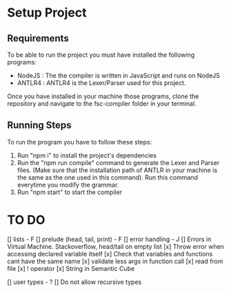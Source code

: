 # Setup Project

## Requirements

To be able to run the project you must have installed the following programs:

- NodeJS : The the compiler is written in JavaScript and runs on NodeJS
- ANTLR4 : ANTLR4 is the Lexer/Parser used for this project.

Once you have installed in your machine those programs, clone the repository and navigate to the fsc-compiler folder in your terminal.

## Running Steps

To run the program you have to follow these steps:

1. Run "npm i" to install the project's dependencies
2. Run the "npm run compile" command to generate the Lexer and Parser files. (Make sure that the installation path of ANTLR in your machine is the same as the one used in this command). Run this command everytime you modify the grammar.
3. Run "npm start" to start the compiler

# TO DO

[] lists - F
[] prelude (head, tail, print) - F
[] error handling - J
[] Errors in Virtual Machine. Stackoverflow, head/tail on empty list
[x] Throw error when accessing declared variable itself
[x] Check that variables and functions cant have the same name
[x] validate less args in function call
[x] read from file
[x] ! operator
[x] String in Semantic Cube

[] user types - ?
[] Do not allow recursive types
